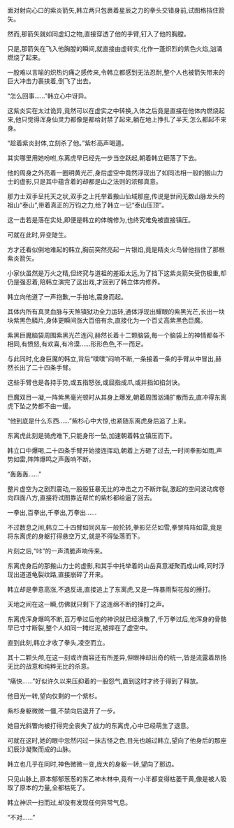 
面对射向心口的紫炎箭矢,韩立两只包裹着星辰之力的拳头交错身前,试图格挡住箭矢。

然而,那箭矢就如同虚幻之物,直接穿透了他的手臂,钉入了他的胸膛。

只是,那箭矢在飞入他胸膛的瞬间,就直接由虚转实,化作一蓬炽烈的紫色火焰,汹涌燃烧了起来。

一股难以言喻的炽热灼痛之感传来,令韩立都感到无法忍耐,整个人也被箭矢带来的巨大冲击力裹挟着,倒飞了出去。

“怎么回事……”韩立心中讶异。

这紫炎实在太过诡异,竟然可以在虚实之中转换,入体之后竟是直接在他体内燃烧起来,他只觉得浑身仙灵力都像是都给封禁了起来,躺在地上挣扎了半天,怎么都起不来身。

“趁着紫炎封体,立刻杀了他。”紫杉高声喝道。

其实哪里用她吩咐,东离虎早已经先一步当空跃起,朝着韩立砸落了下去。

他的周身之外亮着一圈明黄光芒,身后虚空中竟然浮现出了如同法相一般的搬山力士的虚影,只是其中蕴含着的却都是山之法则的浓郁真意。

那力士双手呈托天之状,双手之上托举着搬山仙域那座,传说是世间无数山脉龙头的祖山“泰山”,带着真正的万钧之力,给了韩立一记“泰山压顶”。

这一击若是落在实处,即便是韩立的体魄修为,也终究难免被直接镇压。

可就在此时,异变陡生。

方才还看似倒地难起的韩立,胸前突然亮起一片银焰,竟是精炎火鸟替他挡住了那根紫炎箭矢。

小家伙虽然是万火之精,但终究与道祖的差距太远,为了挡下这紫炎箭矢受伤极重,却仍是强忍着,陪韩立演完了这出戏,才回到了韩立体内修养。

韩立向他道了一声抱歉,一手拍地,震身而起。

其体内所有真灵血脉与天煞镇狱功全力运转,通体浮现出耀眼的紫黑光芒,长出一块块紫黑色鳞片,身体更瞬间涨大百倍有余,直接化为一个百丈高紫黑色巨魔。

紫黑巨魔脑袋周围紫黑光芒连闪,赫然长着十二颗脑袋,每一个脑袋上的神情都各不相同,有愤怒,有欢喜,有冷漠……形形色色,不一而足。

与此同时,化身巨魔的韩立,背后“噗噗”闷响不断,一条接着一条的手臂从中冒出,赫然长出了二十四条手臂。

这些手臂也是各持手势,或五指怒张,或屈指成爪,或并指如掐剑诀。

巨魔双目一凝,一阵紫黑毫光顿时从其身上爆发,朝着周围汹涌扩散而去,直冲得东离虎下坠之势都不由一缓。

“他到底是什么东西……”紫杉心中大惊,也紧随东离虎身后追了上来。

东离虎此刻是骑虎难下,只能身形一坠,加速朝着韩立镇压而下。

韩立口中爆喝,二十四条手臂开始接连挥动,朝着上方砸了过去,一时间拳影如雨,声势如雷,阵阵爆鸣之声轰响不断。

“轰轰轰……”

整片虚空为之剧烈震动,一股股狂暴无比的冲击之力不断炸裂,激起的空间波动席卷向四面八方,直接将试图靠近帮忙的紫杉都给逼了回去。

一拳出,百拳出,千拳出,万拳出……

不过数息之间,韩立二十四臂如同风车一般抡转,拳影茫茫如雪,拳罡阵阵如雷,竟是将东离虎的身躯打得悬空万丈,就是不得坠落而下。

片刻之后,“咔”的一声清脆声响传来。

东离虎身后的那搬山力士的虚影,和其手中托举着的山岳真意凝聚而成山峰,同时浮现出道道龟裂纹路,直接崩碎了开来。

韩立却是拳意高涨,不退反进,直接追上了东离虎,又是一阵暴雨梨花般的捶打。

天地之间在这一瞬,仿佛就只剩下了这连绵不断的捶打之声。

东离虎浑身爆鸣不断,百万拳过后他的神识就已经涣散了,千万拳过后,他浑身的骨骼早已寸寸断裂,整个人如同一摊烂泥,被摔在了虚空中。

直到此刻,韩立才收了拳头,凌空而立。

其十二颗头颅,在这一刻或许面容还有所差异,但眼神却出奇的统一,皆是流露着昂扬无比的战意和纯粹无比的杀意。

“痛快……”好似许久以来压抑着的一股怨气,直到这时才终于得到了释放。

他目光一转,望向仅剩的一个紫杉。

紫杉身躯微微一僵,不禁向后退开了一步。

她目光斜瞥向被打得完全丧失了战力的东离虎,心中已经萌生了退意。

可就在这时,她的眼中忽然闪过一抹古怪之色,目光也越过韩立,望向了他身后的那座幻辰沙凝聚而成的山脉。

韩立也几乎在同时,神色微微一变,庞大的身躯一转,望向了那边。

只见山脉上,原本郁郁葱葱的东乙神木林中,竟有一小半都变得枯萎干黄,像是被人吸取了原本的力量,全都枯死了。

韩立神识一扫而过,却没有发现任何异常气息。

“不对……”